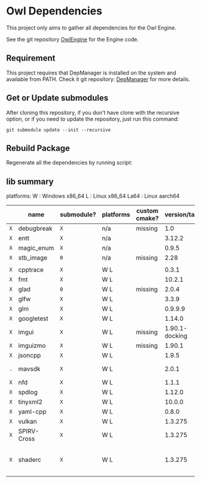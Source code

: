 # Owl Dependencies

This project only aims to gather all dependencies for the Owl Engine.

See the git repository [OwlEngine](https://github.com/Silmaen/Owl) for the Engine code.

## Requirement

This project requires that DepManager is installed on the system and available
from PATH. Check it git repository: [DepManager](https://github.com/Silmaen/DepManager)
for more details.

## Get or Update submodules

After cloning this repository, if you don't have clone with the recursive option,
or if you need to update the repository, just run this command:

`git submodule update --init --recursive`

## Rebuild Package

Regenerate all the dependencies by running script:

## lib summary

platforms:
W : Windows x86_64
L : Linux x86_64
La64 : Linux aarch64

|     | name        | submodule? | platforms | custom cmake? | version/tag    | dependency                          | link                                                        |
|-----|-------------|------------|-----------|---------------|----------------|-------------------------------------|-------------------------------------------------------------|
| `X` | debugbreak  | `X`        | n/a       | missing       | 1.0            |                                     | [github](https://github.com/scottt/debugbreak)              |
| `X` | entt        | `X`        | n/a       |               | 3.12.2         |                                     | [github](https://github.com/skypjack/entt)                  |
| `X` | magic_enum  | `X`        | n/a       |               | 0.9.5          |                                     | [github](https://github.com/Neargye/magic_enum)             |
| `X` | stb_image   | `0`        | n/a       | missing       | 2.28           |                                     | [github](https://github.com/nothings/stb)                   |
|     |             |            |           |               |                |                                     |                                                             |
| `X` | cpptrace    | `X`        | W L       |               | 0.3.1          |                                     | [github](https://github.com/jeremy-rifkin/cpptrace)         |
| `X` | fmt         | `X`        | W L       |               | 10.2.1         |                                     | [github](https://github.com/fmtlib/fmt)                     |
| `X` | glad        | `0`        | W L       | missing       | 2.0.4          |                                     | [glad](https://glad.dav1d.de/)                              |
| `X` | glfw        | `X`        | W L       |               | 3.3.9          |                                     | [github](https://github.com/glfw/glfw)                      |
| `X` | glm         | `X`        | W L       |               | 0.9.9.9        |                                     | [github](https://github.com/g-truc/glm)                     |
| `X` | googletest  | `X`        | W L       |               | 1.14.0         |                                     | [github](https://github.com/google/googletest)              |
| `X` | imgui       | `X`        | W L       | missing       | 1.90.1-docking | glfw vulkan                         | [github](https://github.com/ocornut/imgui)                  |
| `X` | imguizmo    | `X`        | W L       | missing       | 1.90.1         | imgui                               | [github](https://github.com/CedricGuillemet/ImGuizmo)       |
| `X` | jsoncpp     | `X`        | W L       |               | 1.9.5          |                                     | [github](https://github.com/open-source-parsers/jsoncpp)    |
| `.` | mavsdk      | `X`        | W L       |               | 2.0.1          | jsoncpp tinyxml2                    | [github](https://github.com/mavlink/MAVSDK)                 |
| `X` | nfd         | `X`        | W L       |               | 1.1.1          |                                     | [github](https://github.com/btzy/nativefiledialog-extended) |
| `X` | spdlog      | `X`        | W L       |               | 1.12.0         | fmt                                 | [github](https://github.com/gabime/spdlog)                  |
| `X` | tinyxml2    | `X`        | W L       |               | 10.0.0         |                                     | [github](https://github.com/leethomason/tinyxml2)           |
| `X` | yaml-cpp    | `X`        | W L       |               | 0.8.0          |                                     | [github](https://github.com/jbeder/yaml-cpp)                |
| `X` | vulkan      | `X`        | W L       |               | 1.3.275        |                                     |                                                             |
| `X` | SPIRV-Cross | `X`        | W L       |               | 1.3.275        |                                     | [github](https://github.com/KhronosGroup/SPIRV-Cross)       |
| `X` | shaderc     | `X`        | W L       |               | 1.3.275        | spirv-tools, spirv-headers, glslang | [github](https://github.com/google/shaderc/)                |
